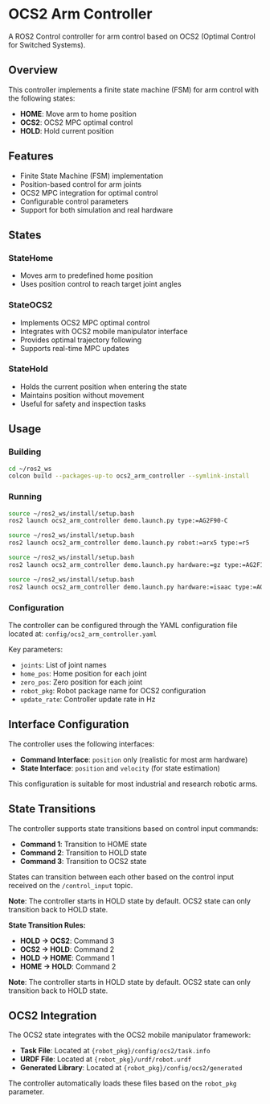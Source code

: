 # OCS2 Arm Controller

A ROS2 Control controller for arm control based on OCS2 (Optimal Control for Switched Systems).

## Overview

This controller implements a finite state machine (FSM) for arm control with the following states:

- **HOME**: Move arm to home position
- **OCS2**: OCS2 MPC optimal control
- **HOLD**: Hold current position

## Features

- Finite State Machine (FSM) implementation
- Position-based control for arm joints
- OCS2 MPC integration for optimal control
- Configurable control parameters
- Support for both simulation and real hardware

## States

### StateHome
- Moves arm to predefined home position
- Uses position control to reach target joint angles



### StateOCS2
- Implements OCS2 MPC optimal control
- Integrates with OCS2 mobile manipulator interface
- Provides optimal trajectory following
- Supports real-time MPC updates

### StateHold
- Holds the current position when entering the state
- Maintains position without movement
- Useful for safety and inspection tasks

## Usage

### Building

```bash
cd ~/ros2_ws
colcon build --packages-up-to ocs2_arm_controller --symlink-install
```

### Running

```bash
source ~/ros2_ws/install/setup.bash
ros2 launch ocs2_arm_controller demo.launch.py type:=AG2F90-C
```

```bash
source ~/ros2_ws/install/setup.bash
ros2 launch ocs2_arm_controller demo.launch.py robot:=arx5 type:=r5
```


```bash
source ~/ros2_ws/install/setup.bash
ros2 launch ocs2_arm_controller demo.launch.py hardware:=gz type:=AG2F120S
```

```bash
source ~/ros2_ws/install/setup.bash
ros2 launch ocs2_arm_controller demo.launch.py hardware:=isaac type:=AG2F90-C
```

### Configuration

The controller can be configured through the YAML configuration file located at:
`config/ocs2_arm_controller.yaml`

Key parameters:
- `joints`: List of joint names
- `home_pos`: Home position for each joint
- `zero_pos`: Zero position for each joint
- `robot_pkg`: Robot package name for OCS2 configuration
- `update_rate`: Controller update rate in Hz

## Interface Configuration

The controller uses the following interfaces:
- **Command Interface**: `position` only (realistic for most arm hardware)
- **State Interface**: `position` and `velocity` (for state estimation)

This configuration is suitable for most industrial and research robotic arms.

## State Transitions

The controller supports state transitions based on control input commands:

- **Command 1**: Transition to HOME state  
- **Command 2**: Transition to HOLD state
- **Command 3**: Transition to OCS2 state

States can transition between each other based on the control input received on the `/control_input` topic.

**Note**: The controller starts in HOLD state by default. OCS2 state can only transition back to HOLD state.

**State Transition Rules:**
- **HOLD → OCS2**: Command 3
- **OCS2 → HOLD**: Command 2  
- **HOLD → HOME**: Command 1
- **HOME → HOLD**: Command 2

**Note**: The controller starts in HOLD state by default. OCS2 state can only transition back to HOLD state.

## OCS2 Integration

The OCS2 state integrates with the OCS2 mobile manipulator framework:

- **Task File**: Located at `{robot_pkg}/config/ocs2/task.info`
- **URDF File**: Located at `{robot_pkg}/urdf/robot.urdf`
- **Generated Library**: Located at `{robot_pkg}/config/ocs2/generated`

The controller automatically loads these files based on the `robot_pkg` parameter. 